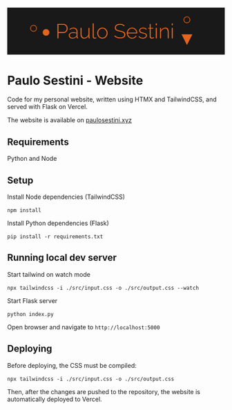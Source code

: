 ![alt text](cover.png)
# Paulo Sestini - Website
Code for my personal website, written using HTMX and TailwindCSS, and served with Flask on Vercel.

The website is available on [paulosestini.xyz](https://paulosestini.xyz)

## Requirements
Python and Node

## Setup

Install Node dependencies (TailwindCSS)

```
npm install
```

Install Python dependencies (Flask)

```
pip install -r requirements.txt
```

## Running local dev server

Start tailwind on watch mode

```
npx tailwindcss -i ./src/input.css -o ./src/output.css --watch
```

Start Flask server

```
python index.py
```

Open browser and navigate to `http://localhost:5000`

## Deploying

Before deploying, the CSS must be compiled:

```
npx tailwindcss -i ./src/input.css -o ./src/output.css
```

Then, after the changes are pushed to the repository, the website is automatically deployed to Vercel.
